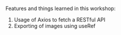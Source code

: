 Features and things learned in this workshop:

1. Usage of Axios to fetch a RESTful API
2. Exporting of images using useRef